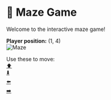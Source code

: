 # 🧩 Maze Game  
Welcome to the interactive maze game!

**Player position:** (1, 4)  
![Maze](https://recognize-instructor-criteria-other.trycloudflare.com/images/pos_1_4.png?t=1760502563697)

Use these to move:  
[⬆️](https://recognize-instructor-criteria-other.trycloudflare.com/move/1_4_w)  
[⬇️](https://recognize-instructor-criteria-other.trycloudflare.com/move/1_4_s)  
[⬅️](https://recognize-instructor-criteria-other.trycloudflare.com/move/1_4_a)  
[➡️](https://recognize-instructor-criteria-other.trycloudflare.com/move/1_4_d)
